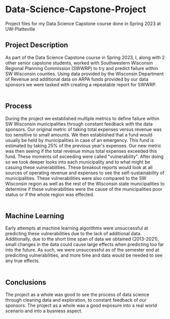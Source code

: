 # Data-Science-Capstone-Project
Project files for my Data Science Capstone course done in Spring 2023 at UW-Platteville

## Project Description
As part of the Data Science Capstone course in Spring 2023, I, along with 2 other senior capstone students, worked with Southwestern Wisconsin Regional Planning Commission (SWWRP) to try and predict failure within SW Wisconsin counties. Using data provided by the Wisconsin Department of Revenue and additional data on ARPA funds provided by our data sponsors we were tasked with creating a repeatable report for SWWRP.  
<br>

## Process
During the project we established multiple metrics to define failure within SW Wisconsin municipalities through constant feedback with the data sponsors. Our original metric of taking total expenses versus revenue was too sensitive to small amounts. We then established that a fund would usually be held by municipalities in case of an emergency. This fund is estimated by taking 25% of the previous year's expenses. Our new metric was then seeing if the total revenue minus total expenses exceeded this fund. These moments oif exceeding were called "vulnerability". After doing so we took deeper looks into each municipality and to what might be casuing these vulnerabilities. These breakout reports would look at all sources of operating revenue and expenses to see the self-sustainability of municipalities. These vulnerabilities were also compared to the SW Wisconsin region as well as the rest of the Wisconsin state municipalities to determine if these vulnerabilities were the cause of the municipalities poor status or if the whole region was effected.  
<br>

## Machine Learning
Early attempts at machine learning algorithms were unsuccessful at predicting these vulnerabilities due to the lack of additional data. Additionally, due to the short time span of data we obtained (2013-2021), small changes in the data could cause large effects when predicting too far into the future. As such, we were unsuccessful as of the semester end at prediciting vulnerabilities, and more time and data would be needed to see any true effects.  
<br>

## Conclusions
The project as a whole was good to see the process of data science through cleaning data and exploration, to constant feedback of our sponsors. The project as a whole was a good exposure into a real world scenario and into a busniess aspect. 

